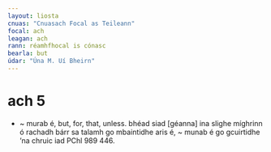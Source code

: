 ```yaml
---
layout: liosta
cnuas: "Cnuasach Focal as Teileann"
focal: ach
leagan: ach
rann: réamhfhocal is cónasc
bearla: but
údar: "Úna M. Uí Bheirn"
---
```


# ach 5

* ~ murab é, but, for, that, unless.  bhéad siad [géanna] ina
slighe míghrinn ó rachadh bárr sa talamh go mbaintidhe aris
é, ~ munab é go gcuirtidhe ’na chruic iad PChl 989 446.
